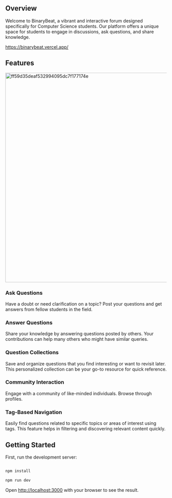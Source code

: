 ## Overview
Welcome to BinaryBeat, a vibrant and interactive forum designed specifically for Computer Science students. Our platform offers a unique space for students to engage in discussions, ask questions, and share knowledge.

https://binarybeat.vercel.app/

## Features

<img width="655" alt="ff59d35deaf532994095dc7f177174e" src="https://github.com/AlanRuan0129/BinaryBeat/assets/109261504/9a0532b0-61d1-4c42-b2cb-f8e2801050ca">

### Ask Questions
Have a doubt or need clarification on a topic? Post your questions and get answers from fellow students in the field.

### Answer Questions
Share your knowledge by answering questions posted by others. Your contributions can help many others who might have similar queries.

### Question Collections
Save and organize questions that you find interesting or want to revisit later. This personalized collection can be your go-to resource for quick reference.

### Community Interaction
Engage with a community of like-minded individuals. Browse through profiles.

### Tag-Based Navigation
Easily find questions related to specific topics or areas of interest using tags. This feature helps in filtering and discovering relevant content quickly.

## Getting Started

First, run the development server:

```bash

npm install

npm run dev

```

Open [http://localhost:3000](http://localhost:3000) with your browser to see the result.


